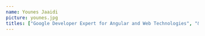```yaml
---
name: Younes Jaaidi
picture: younes.jpg
titles: ["Google Developer Expert for Angular and Web Technologies", "& eXtreme Programming Coach"]
---
```


